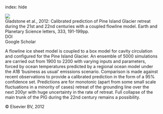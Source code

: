 index: hide

<div class="Citation">
    <div class="Citation-thumb CitationThumb-linked"  data-href="https://doi.org/10.1016/j.epsl.2012.04.022">
      <img src="https://static.claimspace.cloud/climate-study-static/refs/thumbs/13/Gladstone_et_al_2012-thumb.png" />
    </div>

  <div class="Citation-body">
    <div class="Citation-text">Gladstone et al., 2012: Calibrated prediction of Pine Island Glacier retreat during the 21st and 22nd centuries with a coupled flowline model. <span class="Article-journal">Earth and Planetary Science letters, </span><span class="Article-volume">333, </span>191-199pp.</div>
    <div class="Citation-links">
      <div class="CitationLink" data-href="https://doi.org/10.1016/j.epsl.2012.04.022">
        <div class="CitationLink-icon CitationLink-Doi"></div>
        <div class="CitationLink-text">DOI</div>
      </div>
      <div class="CitationLink" data-href="https://scholar.google.com/scholar?q=10.1016/j.epsl.2012.04.022">
        <div class="CitationLink-icon CitationLink-Scholar"></div>
        <div class="CitationLink-text">Google Scholar</div>
      </div>
    </div>
  </div>
</div>

A flowline ice sheet model is coupled to a box model for cavity circulation and configured for the Pine Island Glacier. An ensemble of 5000 simulations are carried out from 1900 to 2200 with varying inputs and parameters, forced by ocean temperatures predicted by a regional ocean model under the A1B ‘business as usual’ emissions scenario. Comparison is made against recent observations to provide a calibrated prediction in the form of a 95% confidence set. Predictions are for monotonic (apart from some small scale fluctuations in a minority of cases) retreat of the grounding line over the next 200yr with huge uncertainty in the rate of retreat. Full collapse of the main trunk of the PIG during the 22nd century remains a possibility.

<div class="Citation-copy">
&copy; Elsevier BV, 2012
</div>